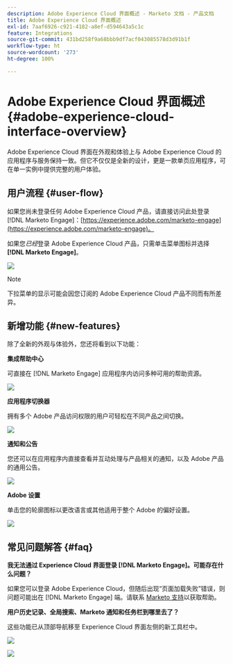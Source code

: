 ```yaml
---
description: Adobe Experience Cloud 界面概述 - Marketo 文档 - 产品文档
title: Adobe Experience Cloud 界面概述
exl-id: 7aaf6926-c921-4182-a8ef-d594643a5c1c
feature: Integrations
source-git-commit: 431bd258f9a68bbb9df7acf043085578d3d91b1f
workflow-type: ht
source-wordcount: '273'
ht-degree: 100%

---
```


# Adobe Experience Cloud 界面概述 {#adobe-experience-cloud-interface-overview}

Adobe Experience Cloud 界面在外观和体验上与 Adobe Experience Cloud 的应用程序与服务保持一致。但它不仅仅是全新的设计，更是一款单页应用程序，可在单一实例中提供完整的用户体验。

## 用户流程 {#user-flow}

如果您尚未登录任何 Adobe Experience Cloud 产品，请直接访问此处登录 [!DNL Marketo Engage]：[https://experience.adobe.com/marketo-engage](https://experience.adobe.com/marketo-engage)。

如果您&#x200B;_已经_&#x200B;登录 Adobe Experience Cloud 产品，只需单击菜单图标并选择 **[!DNL Marketo Engage]**。

![](assets/unified-shell-overview-1.png)

>[!NOTE]
>
>下拉菜单的显示可能会因您订阅的 Adobe Experience Cloud 产品不同而有所差异。

## 新增功能 {#new-features}

除了全新的外观与体验外，您还将看到以下功能：

**集成帮助中心**

可直接在 [!DNL Marketo Engage] 应用程序内访问多种可用的帮助资源。

![](assets/unified-shell-overview-2.png)

**应用程序切换器**

拥有多个 Adobe 产品访问权限的用户可轻松在不同产品之间切换。

![](assets/unified-shell-overview-3.png)

**通知和公告**

您还可以在应用程序内直接查看并互动处理与产品相关的通知，以及 Adobe 产品的通用公告。

![](assets/unified-shell-overview-4.png)

**Adobe 设置**

单击您的轮廓图标以更改语言或其他适用于整个 Adobe 的偏好设置。

![](assets/unified-shell-overview-5.png)

## 常见问题解答 {#faq}

**我无法通过 Experience Cloud 界面登录 [!DNL Marketo Engage]。可能存在什么问题？**

如果您可以登录 Adobe Experience Cloud，但随后出现“页面加载失败”错误，则问题可能出在 [!DNL Marketo Engage] 端。请联系 [Marketo 支持](https://nation.marketo.com/t5/support/ct-p/Support)以获取帮助。

**用户历史记录、全局搜索、Marketo 通知和任务栏到哪里去了？**

这些功能已从顶部导航移至 Experience Cloud 界面左侧的新工具栏中。

![](assets/unified-shell-overview-6.png)

![](assets/unified-shell-overview-7.png)

